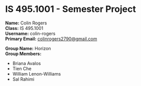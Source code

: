 # IS 495.1001 - Semester Project  
**Name:** Colin Rogers  
**Class:** IS 495.1001  
**Username:** colin-rogers  
**Primary Email:** colinrogers2790@gmail.com

**Group Name:** Horizon  
**Group Members:**
<ul>
  <li>Briana Avalos</li>
  <li>Tien Che</li>
  <li>William Lenon-Williams</li>
  <li>Sal Rahimi</li>
</ul>
